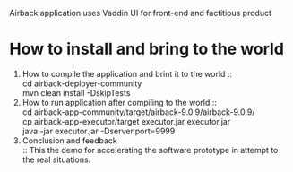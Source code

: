 Airback application uses Vaddin UI for front-end and factitious product 
# How to install and bring to the world</br>
1) How to compile the application and brint it to the world :: </br>
cd airback-deployer-community</br>
mvn clean install -DskipTests</br>
2) How to run application after compiling to the world ::</br>
cd airback-app-community/target/airback-9.0.9/airback-9.0.9/</br>
cp airback-app-executor/target executor.jar executor.jar</br>
java -jar executor.jar -Dserver.port=9999
3) Conclusion and feedback<br> ::
This the demo for accelerating the software prototype in attempt to the real situations.
